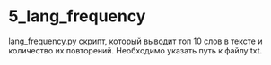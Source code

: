 # 5_lang_frequency
lang_frequency.py скрипт, который выводит топ 10 слов в тексте и количество их повторений. Необходимо указать путь к файлу txt.
